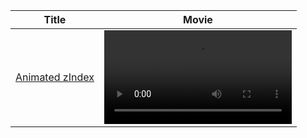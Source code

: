 |Title|Movie|
|---|---|
|[Animated zIndex](AnimatedZIndex/AnimatedZIndex.swift)|<video src="https://github.com/user-attachments/assets/6082d522-e7af-45fe-917d-971b6a32111f">|

